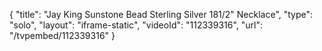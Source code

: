 {
    "title": "Jay King Sunstone Bead Sterling Silver 181\/2\" Necklace",
    "type": "solo",
    "layout": "iframe-static",
    "videoId": "112339316",
    "url": "\/tvpembed\/112339316"
}